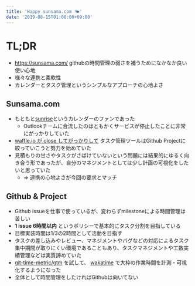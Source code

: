 ```yaml
---
title: 'Happy sunsama.com 🌤️'
date: '2019-08-15T01:00:00+09:00'
---
```


# TL;DR

- <https://sunsama.com/> githubの時間管理の弱さを補うためになかなか良い使い心地
- 様々な連携と柔軟性
- カレンダーとタスク管理というシンプルなアプローチの心地よさ

## Sunsama.com

- もともと[sunrise](https://blog.sunrise.am/post/144196642739/its-almost-time-to-say-goodbye)というカレンダーのファンであった
  - Outlookチームに合流したのはともかくサービスが停止したことに非常にがっかりしていた
- [waffle.io が close してがっかりして](https://9renpoto.netlify.com/2019/05/26/goodbye-waffle-io/) タスク管理ツールはGithub Projectに絞っていこうと努力を始めていた
- 見積もりの甘さやタスクがさばけていないという問題には結果的にゆるく向き合う形であったが、自分のマネジメントとしては少し計画の可視化をしたいと思っていた
  - => 連携の心地よさが今回の要求とマッチ

## Github & Project

- Github issueを仕事で使っているが、変わらずmilestoneによる時間管理は苦しい
- **1 issue 6時間以内** というポリシーで基本的にタスク分割を目指している
- 目標実装時間は1/3の2時間として活動を目指す
- タスクの差し込みやレビュー、マネジメントやバグなどの対応によるタスク集中期間が取りにくい環境であることもあり、タスクマネジメントや工数実績管理などは実質諦めていた
- [git-time-metric/gtm](https://github.com/git-time-metric/gtm) を試して、 [wakatime](https://wakatime.com/@9renpoto) で大枠の作業時間を計測・可視化するようになった
- 全体として時間管理をしたければGithubは向いてない
